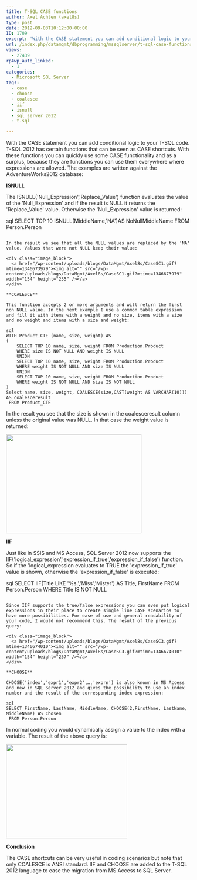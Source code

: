 ```yaml
---
title: T-SQL CASE functions
author: Axel Achten (axel8s)
type: post
date: 2012-09-03T10:12:00+00:00
ID: 1709
excerpt: 'With the CASE statement you can add conditional logic to your T-SQL code. T-SQL 2012 has certain functions that can be seen as CASE shortcuts. With these functions you can quickly use some CASE functionality and as a surplus, because they are functions&hellip;'
url: /index.php/datamgmt/dbprogramming/mssqlserver/t-sql-case-functions/
views:
  - 27439
rp4wp_auto_linked:
  - 1
categories:
  - Microsoft SQL Server
tags:
  - case
  - choose
  - coalesce
  - iif
  - isnull
  - sql server 2012
  - t-sql

---
```

With the CASE statement you can add conditional logic to your T-SQL code. T-SQL 2012 has certain functions that can be seen as CASE shortcuts. With these functions you can quickly use some CASE functionality and as a surplus, because they are functions you can use them everywhere where expressions are allowed. The examples are written against the AdventureWorks2012 database:

**ISNULL**

The ISNULL('Null\_Expression','Replace\_Value') function evaluates the value of the 'Null\_Expression' and if the result is NULL it returns the 'Replace\_Value' value. Otherwise the 'Null_Expression' value is returned:

sql
SELECT TOP 10 ISNULL(MiddleName,'NA')AS NoNullMiddleName FROM Person.Person
```

In the result we see that all the NULL values are replaced by the 'NA' value. Values that were not NULL keep their value:

<div class="image_block">
  <a href="/wp-content/uploads/blogs/DataMgmt/Axel8s/CaseSC1.gif?mtime=1346673979"><img alt="" src="/wp-content/uploads/blogs/DataMgmt/Axel8s/CaseSC1.gif?mtime=1346673979" width="154" height="235" /></a>
</div>

**COALESCE**

This function accepts 2 or more arguments and will return the first non NULL value. In the next example I use a common table expression and fill it with items with a weight and no size, items with a size and no weight and items with a size and weight:

sql
WITH Product_CTE (name, size, weight) AS
(
	SELECT TOP 10 name, size, weight FROM Production.Product
	WHERE size IS NOT NULL AND weight IS NULL
	UNION
	SELECT TOP 10 name, size, weight FROM Production.Product
	WHERE weight IS NOT NULL AND size IS NULL
	UNION
	SELECT TOP 10 name, size, weight FROM Production.Product
	WHERE weight IS NOT NULL AND size IS NOT NULL
)
Select name, size, weight, COALESCE(size,CAST(weight AS VARCHAR(10))) AS coalesceresult
 FROM Product_CTE
```

In the result you see that the size is shown in the coalesceresult column unless the original value was NULL. In that case the weight value is returned:

<div class="image_block">
  <a href="/wp-content/uploads/blogs/DataMgmt/Axel8s/CaseSC2.gif?mtime=1346673994"><img alt="" src="/wp-content/uploads/blogs/DataMgmt/Axel8s/CaseSC2.gif?mtime=1346673994" width="369" height="269" /></a>
</div>

**IIF**

Just like in SSIS and MS Access, SQL Server 2012 now supports the IIF('logical\_expression','expression\_if\_true','expression\_if\_false') function. So if the 'logical\_expression evaluates to TRUE the 'expression\_if\_true' value is shown, otherwise the 'expression\_if\_false' is executed:

sql
SELECT IIF(Title LiKE '%s.','Miss','Mister') AS Title, FirstName 
 FROM Person.Person
 WHERE Title IS NOT NULL
```

Since IIF supports the true/false expressions you can even put logical expressions in their place to create single line CASE scenarios to have more possibilities. For ease of use and general readability of your code, I would not recommend this. The result of the previous query:

<div class="image_block">
  <a href="/wp-content/uploads/blogs/DataMgmt/Axel8s/CaseSC3.gif?mtime=1346674010"><img alt="" src="/wp-content/uploads/blogs/DataMgmt/Axel8s/CaseSC3.gif?mtime=1346674010" width="154" height="257" /></a>
</div>

**CHOOSE**

CHOOSE('index','expr1','expr2',…,'exprn') is also known in MS Access and new in SQL Server 2012 and gives the possibility to use an index number and the result of the corresponding index expression:

sql
SELECT FirstName, LastName, MiddleName, CHOOSE(2,FirstName, LastName, MiddleName) AS Chosen
 FROM Person.Person
```

In normal coding you would dynamically assign a value to the index with a variable. The result of the above query is:

<div class="image_block">
  <a href="/wp-content/uploads/blogs/DataMgmt/Axel8s/CaseSC4.gif?mtime=1346674021"><img alt="" src="/wp-content/uploads/blogs/DataMgmt/Axel8s/CaseSC4.gif?mtime=1346674021" width="330" height="256" /></a>
</div>

**Conclusion**

The CASE shortcuts can be very useful in coding scenarios but note that only COALESCE is ANSI standard. IIF and CHOOSE are added to the T-SQL 2012 language to ease the migration from MS Access to SQL Server.